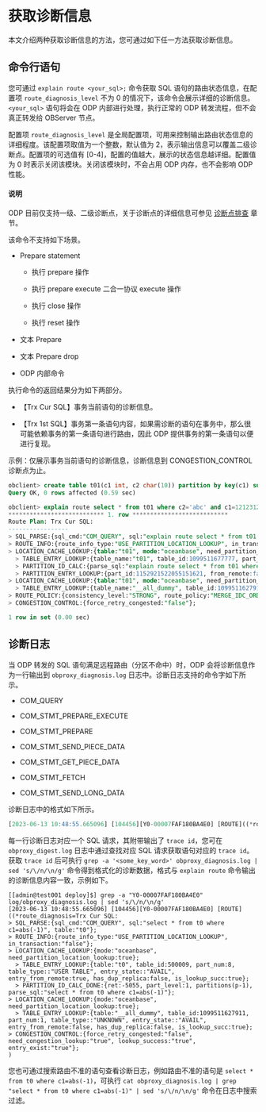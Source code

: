 # 获取诊断信息

本文介绍两种获取诊断信息的方法，您可通过如下任一方法获取诊断信息。

## 命令行语句

您可通过 `explain route <your_sql>;` 命令获取 SQL 语句的路由状态信息，在配置项 `route_diagnosis_level` 不为 0 的情况下，该命令会展示详细的诊断信息。`<your_sql>` 语句将会在 ODP 内部进行处理，执行正常的 ODP 转发流程，但不会真正转发给 OBServer 节点。

配置项 `route_diagnosis_level` 是全局配置项，可用来控制输出路由状态信息的详细程度。该配置项取值为一个整数，默认值为 2，表示输出信息可以覆盖二级诊断点。配置项的可选值有 [0-4]，配置的值越大，展示的状态信息越详细。配置值为 0 时表示关闭该模块。关闭该模块时，不会占用 ODP 内存，也不会影响 ODP 性能。

<main id="notice" type='explain'>
   <h4>说明</h4>
   <p>ODP 目前仅支持一级、二级诊断点，关于诊断点的详细信息可参见 <a href='./300.diagnosis-point-troubleshooting/100.overview-of-diagnosis-point-troubleshooting.md'>诊断点排查</a> 章节。</p>
</main>

该命令不支持如下场景。

* Prepare statement
  
  * 执行 prepare 操作
  
  * 执行 prepare execute 二合一协议 execute 操作
  
  * 执行 close 操作
  
  * 执行 reset 操作

* 文本 Prepare

* 文本 Prepare drop

* ODP 内部命令

执行命令的返回结果分为如下两部分。

* 【Trx Cur SQL】事务当前语句的诊断信息。

* 【Trx 1st SQL】事务第一条语句内容，如果需诊断的语句在事务中，那么很可能依赖事务的第一条语句进行路由，因此 ODP 提供事务的第一条语句以便进行复现。

示例：仅展示事务当前语句的诊断信息，诊断信息到 CONGESTION_CONTROL 诊断点为止。

```sql
obclient> create table t01(c1 int, c2 char(10)) partition by key(c1) subpartition by key(c2) subpartitions 8 partitions 8;
Query OK, 0 rows affected (0.59 sec)

obclient> explain route select * from t01 where c2='abc' and c1=1212312\G
*************************** 1. row ***************************
Route Plan: Trx Cur SQL:
-----------------
> SQL_PARSE:{sql_cmd:"COM_QUERY", sql:"explain route select * from t01 where c2='abc' and c1=1212312", table:"t01"};
> ROUTE_INFO:{route_info_type:"USE_PARTITION_LOCATION_LOOKUP", in_transaction:"false"};
> LOCATION_CACHE_LOOKUP:{table:"t01", mode:"oceanbase", need_partition_location_lookup:true};
  > TABLE_ENTRY_LOOKUP:{table_name:"t01", table_id:1099511677777, part_num:64, table_type::"USER TABLE", entry_state::"AVAIL", entry_from_remote:false, has_dup_replica:false, is_lookup_succ:true};
  > PARTITION_ID_CALC:{parse_sql:"explain route select * from t01 where c2='abc' and c1=1212312"};
  > PARTITION_ENTRY_LOOKUP:{part_id:1152921522055151621, from_remote:false, has_dup_replica:false, entry_state::"AVAIL", leader:{server:"10.10.10.2:50109", is_dup_replica:false, role:"LEADER", type:"FULL"}};
> LOCATION_CACHE_LOOKUP:{table:"t01", mode:"oceanbase", need_partition_location_lookup:true};
  > TABLE_ENTRY_LOOKUP:{table_name:"__all_dummy", table_id:1099511627911, part_num:1, table_type::"UNKNOWN", entry_state::"AVAIL", entry_from_remote:false, has_dup_replica:false, is_lookup_succ:true};
> ROUTE_POLICY:{consistency_level:"STRONG", route_policy:"MERGE_IDC_ORDER", cur_replica:"{server:"10.10.10.2:50109", is_dup_replica:false, role:"LEADER", type:"FULL"}"};
> CONGESTION_CONTROL:{force_retry_congested:"false"};

1 row in set (0.00 sec)
```

## 诊断日志

当 ODP 转发的 SQL 语句满足远程路由（分区不命中）时，ODP 会将诊断信息作为一行输出到 `obproxy_diagnosis.log` 日志中。诊断日志支持的命令字如下所示。

* COM_QUERY

* COM_STMT_PREPARE_EXECUTE

* COM_STMT_PREPARE

* COM_STMT_SEND_PIECE_DATA

* COM_STMT_GET_PIECE_DATA

* COM_STMT_FETCH

* COM_STMT_SEND_LONG_DATA

诊断日志中的格式如下所示。

```sql
[2023-06-13 10:48:55.665096] [104456][Y0-00007FAF180BA4E0] [ROUTE]((*route_diagnosis=Trx Cur SQL:/n> SQL_PARSE:{sql_cmd:"COM_QUERY", sql:"select * from t0 where c1=abs(-1)", table:"t0"};/n> ROUTE_INFO:{route_info_type:"USE_PARTITION_LOCATION_LOOKUP", in_transaction:"false"};/n> LOCATION_CACHE_LOOKUP:{mode:"oceanbase", need_partition_location_lookup:true};/n  > TABLE_ENTRY_LOOKUP:{table:"t0", table_id:500009, part_num:8, table_type::"USER TABLE", entry_state::"AVAIL", entry_from_remote:true, has_dup_replica:false, is_lookup_succ:true};/n  > PARTITION_ID_CALC_DONE:{ret:-5055, part_level:1, partitions(p-1), parse_sql:"select * from t0 where c1=abs(-1)"};/n> LOCATION_CACHE_LOOKUP:{mode:"oceanbase", need_partition_location_lookup:true};/n  > TABLE_ENTRY_LOOKUP:{table:"__all_dummy", table_id:1099511627911, part_num:1, table_type::"UNKNOWN", entry_state::"AVAIL", entry_from_remote:false, has_dup_replica:false, is_lookup_succ:true};/n> CONGESTION_CONTROL:{force_retry_congested:"false", need_congestion_lookup:"true", lookup_success:"true", entry_exist:"true"};/n)
```

每一行诊断日志对应一个 SQL 请求，其附带输出了 `trace id`，您可在 `obproxy_digest.log` 日志中通过查找对应 SQL 请求获取语句对应的 `trace id`。获取 `trace id` 后可执行 `grep -a '<some_key_word>' obproxy_diagnosis.log | sed 's/\/n/\n/g'` 命令得到格式化的诊断数据，格式与 `explain route` 命令输出的诊断信息内容一致，示例如下。

```shell
[[admin@test001 deploy]$] grep -a "Y0-00007FAF180BA4E0" log/obproxy_diagnosis.log | sed 's/\/n/\n/g'
[2023-06-13 10:48:55.665096] [104456][Y0-00007FAF180BA4E0] [ROUTE]((*route_diagnosis=Trx Cur SQL:
> SQL_PARSE:{sql_cmd:"COM_QUERY", sql:"select * from t0 where c1=abs(-1)", table:"t0"};
> ROUTE_INFO:{route_info_type:"USE_PARTITION_LOCATION_LOOKUP", in_transaction:"false"};
> LOCATION_CACHE_LOOKUP:{mode:"oceanbase", need_partition_location_lookup:true};
  > TABLE_ENTRY_LOOKUP:{table:"t0", table_id:500009, part_num:8, table_type::"USER TABLE", entry_state::"AVAIL", entry_from_remote:true, has_dup_replica:false, is_lookup_succ:true};
  > PARTITION_ID_CALC_DONE:{ret:-5055, part_level:1, partitions(p-1), parse_sql:"select * from t0 where c1=abs(-1)"};
> LOCATION_CACHE_LOOKUP:{mode:"oceanbase", need_partition_location_lookup:true};
  > TABLE_ENTRY_LOOKUP:{table:"__all_dummy", table_id:1099511627911, part_num:1, table_type::"UNKNOWN", entry_state::"AVAIL", entry_from_remote:false, has_dup_replica:false, is_lookup_succ:true};
> CONGESTION_CONTROL:{force_retry_congested:"false", need_congestion_lookup:"true", lookup_success:"true", entry_exist:"true"};
)
```

您也可通过搜索路由不准的语句查看诊断日志，例如路由不准的语句是 `select * from t0 where c1=abs(-1)`，可执行 `cat obproxy_diagnosis.log | grep "select * from t0 where c1=abs(-1)" | sed 's/\/n/\n/g'` 命令在日志中搜索过滤。
